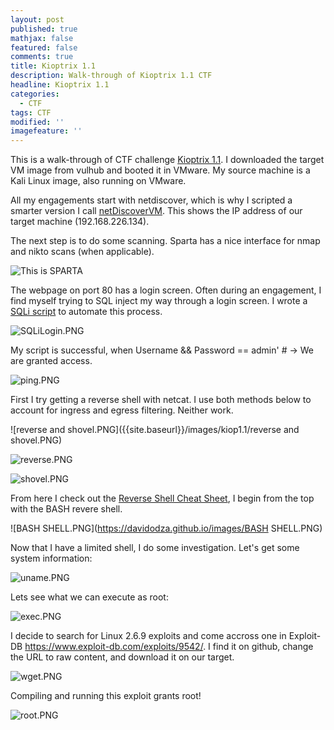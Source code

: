 ```yaml
---
layout: post
published: true
mathjax: false
featured: false
comments: true
title: Kioptrix 1.1
description: Walk-through of Kioptrix 1.1 CTF
headline: Kioptrix 1.1
categories:
  - CTF
tags: CTF
modified: ''
imagefeature: ''
---
```


This is a walk-through of CTF challenge [Kioptrix 1.1](https://www.vulnhub.com/entry/kioptrix-level-11-2,23/). I downloaded the target VM image from vulhub and booted it in VMware. My source machine is a Kali Linux image, also running on VMware.

All my engagements start with netdiscover, which is why I scripted a smarter version I call [netDiscoverVM](https://github.com/davidodza/Pre-OSCP/blob/master/netdiscoverVM.bash). This shows the IP address of our target machine (192.168.226.134).

   
The next step is to do some scanning. Sparta has a nice interface for nmap and nikto scans (when applicable).

![This is SPARTA]({{site.baseurl}}/images/kiop1.1/sparta.PNG)

The webpage on port 80 has a login screen. Often during an engagement, I find myself trying to SQL inject my way through a login screen. I wrote a [SQLi script](https://github.com/davidodza/Pre-OSCP/blob/master/LogonInjectionSQL.py) to automate this process.

![SQLiLogin.PNG]({{site.baseurl}}/images/kiop1.1/SQLiLogin.PNG)

My script is successful, when Username && Password == admin' # -> We are granted access.

![ping.PNG]({{site.baseurl}}/images/kiop1.1/ping.PNG)

First I try getting a reverse shell with netcat. I use both methods below to account for ingress and egress filtering. Neither work.

![reverse and shovel.PNG]({{site.baseurl}}/images/kiop1.1/reverse and shovel.PNG)

![reverse.PNG]({{site.baseurl}}/images/kiop1.1/reverse.PNG)

![shovel.PNG]({{site.baseurl}}/images/kiop1.1/shovel.PNG)

From here I check out the [Reverse Shell Cheat Sheet](http://pentestmonkey.net/cheat-sheet/shells/reverse-shell-cheat-sheet), I begin from the top with the BASH revere shell.

![BASH SHELL.PNG](https://davidodza.github.io/images/BASH SHELL.PNG)

Now that I have a limited shell, I do some investigation. Let's get some system information:

![uname.PNG](https://davidodza.github.io/images/uname.PNG)

Lets see what we can execute as root:

![exec.PNG](https://davidodza.github.io/images/exec.PNG)

I decide to search for Linux 2.6.9 exploits and come accross one in Exploit-DB https://www.exploit-db.com/exploits/9542/. I find it on github, change the URL to raw content, and download it on our target.

![wget.PNG](https://davidodza.github.io/images/wget.PNG)

Compiling and running this exploit grants root!

![root.PNG](https://davidodza.github.io/images/root.PNG)
